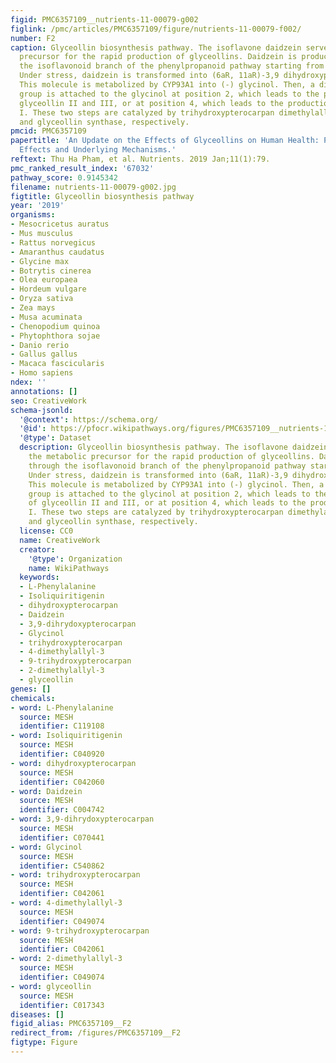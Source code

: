 ```yaml
---
figid: PMC6357109__nutrients-11-00079-g002
figlink: /pmc/articles/PMC6357109/figure/nutrients-11-00079-f002/
number: F2
caption: Glyceollin biosynthesis pathway. The isoflavone daidzein serves as the metabolic
  precursor for the rapid production of glyceollins. Daidzein is produced through
  the isoflavonoid branch of the phenylpropanoid pathway starting from L-phenylalanine.
  Under stress, daidzein is transformed into (6aR, 11aR)-3,9 dihydroxypterocarpan.
  This molecule is metabolized by CYP93A1 into (-) glycinol. Then, a dimethylallyl
  group is attached to the glycinol at position 2, which leads to the production of
  glyceollin II and III, or at position 4, which leads to the production of glyceollin
  I. These two steps are catalyzed by trihydroxypterocarpan dimethylallyl transferase
  and glyceollin synthase, respectively.
pmcid: PMC6357109
papertitle: 'An Update on the Effects of Glyceollins on Human Health: Possible Anticancer
  Effects and Underlying Mechanisms.'
reftext: Thu Ha Pham, et al. Nutrients. 2019 Jan;11(1):79.
pmc_ranked_result_index: '67032'
pathway_score: 0.9145342
filename: nutrients-11-00079-g002.jpg
figtitle: Glyceollin biosynthesis pathway
year: '2019'
organisms:
- Mesocricetus auratus
- Mus musculus
- Rattus norvegicus
- Amaranthus caudatus
- Glycine max
- Botrytis cinerea
- Olea europaea
- Hordeum vulgare
- Oryza sativa
- Zea mays
- Musa acuminata
- Chenopodium quinoa
- Phytophthora sojae
- Danio rerio
- Gallus gallus
- Macaca fascicularis
- Homo sapiens
ndex: ''
annotations: []
seo: CreativeWork
schema-jsonld:
  '@context': https://schema.org/
  '@id': https://pfocr.wikipathways.org/figures/PMC6357109__nutrients-11-00079-g002.html
  '@type': Dataset
  description: Glyceollin biosynthesis pathway. The isoflavone daidzein serves as
    the metabolic precursor for the rapid production of glyceollins. Daidzein is produced
    through the isoflavonoid branch of the phenylpropanoid pathway starting from L-phenylalanine.
    Under stress, daidzein is transformed into (6aR, 11aR)-3,9 dihydroxypterocarpan.
    This molecule is metabolized by CYP93A1 into (-) glycinol. Then, a dimethylallyl
    group is attached to the glycinol at position 2, which leads to the production
    of glyceollin II and III, or at position 4, which leads to the production of glyceollin
    I. These two steps are catalyzed by trihydroxypterocarpan dimethylallyl transferase
    and glyceollin synthase, respectively.
  license: CC0
  name: CreativeWork
  creator:
    '@type': Organization
    name: WikiPathways
  keywords:
  - L-Phenylalanine
  - Isoliquiritigenin
  - dihydroxypterocarpan
  - Daidzein
  - 3,9-dihrydoxypterocarpan
  - Glycinol
  - trihydroxypterocarpan
  - 4-dimethylallyl-3
  - 9-trihydroxypterocarpan
  - 2-dimethylallyl-3
  - glyceollin
genes: []
chemicals:
- word: L-Phenylalanine
  source: MESH
  identifier: C119108
- word: Isoliquiritigenin
  source: MESH
  identifier: C040920
- word: dihydroxypterocarpan
  source: MESH
  identifier: C042060
- word: Daidzein
  source: MESH
  identifier: C004742
- word: 3,9-dihrydoxypterocarpan
  source: MESH
  identifier: C070441
- word: Glycinol
  source: MESH
  identifier: C540862
- word: trihydroxypterocarpan
  source: MESH
  identifier: C042061
- word: 4-dimethylallyl-3
  source: MESH
  identifier: C049074
- word: 9-trihydroxypterocarpan
  source: MESH
  identifier: C042061
- word: 2-dimethylallyl-3
  source: MESH
  identifier: C049074
- word: glyceollin
  source: MESH
  identifier: C017343
diseases: []
figid_alias: PMC6357109__F2
redirect_from: /figures/PMC6357109__F2
figtype: Figure
---
```

